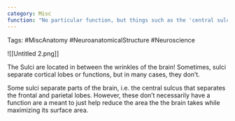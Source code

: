 ```yaml
---
category: Misc
function: "No particular function, but things such as the 'central sulcus' are useful for understanding the location of lobes within the brain."
---
```


Tags: #MiscAnatomy #NeuroanatomicalStructure #Neuroscience

![[Untitled 2.png]]

The Sulci are located in between the wrinkles of the brain! Sometimes, sulci separate cortical lobes or functions, but in many cases, they don’t.

Some sulci separate parts of the brain, i.e. the central sulcus that separates the frontal and parietal lobes. However, these don’t necessarily have a function are a meant to just help reduce the area the the brain takes while maximizing its surface area.